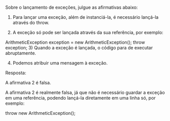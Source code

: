 Sobre o lançamento de exceções, julgue as afirmativas abaixo:

1) Para lançar uma exceção, além de instanciá-la, é necessário lançá-la através do throw.

2) A exceção só pode ser lançada através da sua referência, por exemplo:

ArithmeticException exception = new ArithmeticException();
throw exception;
3) Quando a exceção é lançada, o código para de executar abruptamente.

4) Podemos atribuir uma mensagem à exceção.

Resposta:

A afirmativa 2 é falsa.

A afirmativa 2 é realmente falsa, já que não é necessário guardar a exceção em uma referência, podendo lançá-la diretamente em uma linha só, por exemplo:

throw new ArithmeticException();